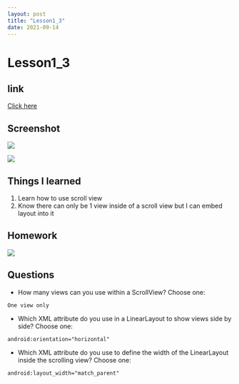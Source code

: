 ```yaml
---
layout: post
title: "Lesson1_3"
date: 2021-09-14
---
```


# Lesson1_3
## link
[Click here](https://github.com/dustinlo/NEUSEA-Chih-WeiLo/tree/53f5c5e1086c4d05d30e76ce59582316eb84f5cd/lesson1_3)


## Screenshot

![](https://i.imgur.com/Urb83vF.png) 

![](https://i.imgur.com/tbp2s5a.png) 

## Things I learned
1. Learn how to use scroll view
2. Know there can only be 1 view inside of a scroll view but I can embed layout into it

## Homework

![](https://i.imgur.com/9IvMZfC.png)

## Questions

- How many views can you use within a ScrollView? Choose one:  

```One view only```

- Which XML attribute do you use in a LinearLayout to show views side by side? Choose one:

```android:orientation="horizontal"```

- Which XML attribute do you use to define the width of the LinearLayout inside the scrolling view? Choose one:

```android:layout_width="match_parent"```

